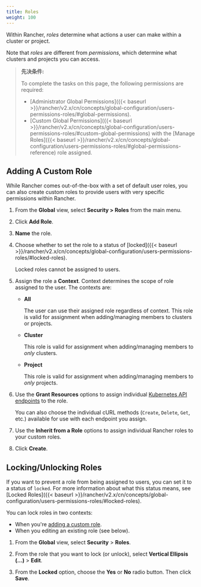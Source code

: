 ```yaml
---
title: Roles
weight: 100
---
```

Within Rancher, _roles_ determine what actions a user can make within a cluster or project.

Note that _roles_ are different from _permissions_, which determine what clusters and projects you can access.

>**先决条件:**
>
>To complete the tasks on this page, the following permissions are required:
>
>- [Administrator Global Permissions]({{< baseurl >}}/rancher/v2.x/cn/concepts/global-configuration/users-permissions-roles/#global-permissions).
>- [Custom Global Permissions]({{< baseurl >}}/rancher/v2.x/cn/concepts/global-configuration/users-permissions-roles/#custom-global-permissions) with the [Manage Roles]({{< baseurl >}}/rancher/v2.x/cn/concepts/global-configuration/users-permissions-roles/#global-permissions-reference) role assigned.

## Adding A Custom Role

While Rancher comes out-of-the-box with a set of default user roles, you can also create custom roles to provide users with very specific permissions within Rancher.

1.    From the **Global** view, select **Security > Roles** from the main menu.

2.    Click **Add Role**.

3.	**Name** the role.

4.	Choose whether to set the role to a status of [locked]({{< baseurl >}}/rancher/v2.x/cn/concepts/global-configuration/users-permissions-roles/#locked-roles).

	Locked roles cannot be assigned to users.

5.	Assign the role a **Context**. Context determines the scope of role assigned to the user. The contexts are:

	- **All**

		The user can use their assigned role regardless of context. This role is valid for assignment when adding/managing members to clusters or projects.

	- **Cluster**

		This role is valid for assignment when adding/managing members to _only_ clusters.

	- **Project**

		This role is valid for assignment when adding/managing members to _only_ projects.

6.	Use the **Grant Resources** options to assign individual [Kubernetes API endpoints](https://kubernetes.io/docs/reference/) to the role.

	You can also choose the individual cURL methods (`Create`, `Delete`, `Get`, etc.) available for use with each endpoint you assign.

7.	Use the **Inherit from a Role** options to assign individual Rancher roles to your custom roles.

8.    Click **Create**.

## Locking/Unlocking Roles

If you want to prevent a role from being assigned to users, you can set it to a status of `locked`. For more information about what this status means, see [Locked Roles]({{< baseurl >}}/rancher/v2.x/cn/concepts/global-configuration/users-permissions-roles/#locked-roles).

You can lock roles in two contexts:

- When you're [adding a custom role](#adding-a-custom-role).
- When you editing an existing role (see below).


1. From the **Global** view, select **Security** > **Roles**.

2. From the role that you want to lock (or unlock), select **Vertical Ellipsis (...)** > **Edit**.

3. From the **Locked** option, choose the **Yes** or **No** radio button. Then click **Save**.
